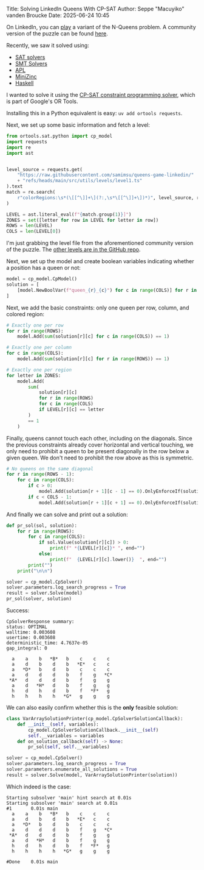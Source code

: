 Title: Solving LinkedIn Queens With CP-SAT
Author: Seppe "Macuyiko" vanden Broucke
Date: 2025-06-24 10:45

On LinkedIn, you can [play](https://www.linkedin.com/games/queens) a variant of the N-Queens problem.
A community version of the puzzle can be found [here](https://queensgame.vercel.app/).

Recently, we saw it solved using:

- [SAT solvers](https://ryanberger.me/posts/queens/)
- [SMT Solvers](https://buttondown.com/hillelwayne/archive/solving-linkedin-queens-with-smt/)
- [APL](https://pitr.ca/2025-06-14-queens)
- [MiniZinc](https://zayenz.se/blog/post/linkedin-queens/)
- [Haskell](https://imiron.io/post/linkedin-queens/)

I wanted to solve it using the [CP-SAT constraint programming solver](https://developers.google.com/optimization/cp/cp_solver), which is part of Google's OR Tools.

Installing this in a Python equivalent is easy: `uv add ortools requests`.

Next, we set up some basic information and fetch a level:

```python
from ortools.sat.python import cp_model
import requests
import re
import ast


level_source = requests.get(
    "https://raw.githubusercontent.com/samimsu/queens-game-linkedin/"
    + "refs/heads/main/src/utils/levels/level1.ts"
).text
match = re.search(
    r"colorRegions:\s*(\[[^\]]+\](?:,\s*\[[^\]]+\])*)", level_source, re.DOTALL
)

LEVEL = ast.literal_eval(f"{match.group(1)}]")
ZONES = set([letter for row in LEVEL for letter in row])
ROWS = len(LEVEL)
COLS = len(LEVEL[0])
```

I'm just grabbing the level file from the aforementioned community version of the puzzle.
The [other levels are in the GitHub repo](https://github.com/samimsu/queens-game-linkedin/tree/main/src/utils/levels).

Next, we set up the model and create boolean variables indicating whether a position has a queen or not:

```python
model = cp_model.CpModel()
solution = [
    [model.NewBoolVar(f"queen_{r}_{c}") for c in range(COLS)] for r in range(ROWS)
]
```

Next, we add the basic constraints: only one queen per row, column, and colored region:

```python
# Exactly one per row
for r in range(ROWS):
    model.Add(sum(solution[r][c] for c in range(COLS)) == 1)

# Exactly one per column
for c in range(COLS):
    model.Add(sum(solution[r][c] for r in range(ROWS)) == 1)

# Exactly one per region
for letter in ZONES:
    model.Add(
        sum(
            solution[r][c]
            for r in range(ROWS)
            for c in range(COLS)
            if LEVEL[r][c] == letter
        )
        == 1
    )
```

Finally, queens cannot touch each other, including on the diagonals.
Since the previous constraints already cover horizontal and vertical touching, we only need to prohibit a queen to be present diagonally in the row below a given queen.
We don't need to prohibit the row above as this is symmetric.

```python
# No queens on the same diagonal
for r in range(ROWS - 1):
    for c in range(COLS):
        if c > 0:
            model.Add(solution[r + 1][c - 1] == 0).OnlyEnforceIf(solution[r][c])
        if c < COLS - 1:
            model.Add(solution[r + 1][c + 1] == 0).OnlyEnforceIf(solution[r][c])
```

And finally we can solve and print out a solution:

```python
def pr_sol(sol, solution):
    for r in range(ROWS):
        for c in range(COLS):
            if sol.Value(solution[r][c]) > 0:
                print(f" *{LEVEL[r][c]}* ", end="")
            else:
                print(f"  {LEVEL[r][c].lower()}  ", end="")
        print("")
    print("\n\n")

solver = cp_model.CpSolver()
solver.parameters.log_search_progress = True
result = solver.Solve(model)
pr_sol(solver, solution)
```

Success:

```plain
CpSolverResponse summary:
status: OPTIMAL
walltime: 0.003608
usertime: 0.003608
deterministic_time: 4.7637e-05
gap_integral: 0

  a    a    b   *B*   b    c    c    c  
  a    d    b    d    b   *E*   c    c  
  a   *D*   b    d    b    c    c    c  
  a    d    d    d    b    f    g   *C* 
 *A*   d    d    d    b    f    g    g  
  a    d   *H*   d    b    f    g    g  
  h    d    h    d    b    f   *F*   g  
  h    h    h    h   *G*   g    g    g
```

We can also easily confirm whether this is the **only** feasible solution:

```python
class VarArraySolutionPrinter(cp_model.CpSolverSolutionCallback):
    def __init__(self, variables):
        cp_model.CpSolverSolutionCallback.__init__(self)
        self.__variables = variables
    def on_solution_callback(self) -> None:
        pr_sol(self, self.__variables)

solver = cp_model.CpSolver()
solver.parameters.log_search_progress = True
solver.parameters.enumerate_all_solutions = True
result = solver.Solve(model, VarArraySolutionPrinter(solution))
```

Which indeed is the case:

```plain
Starting subsolver 'main' hint search at 0.01s
Starting subsolver 'main' search at 0.01s
#1       0.01s main
  a    a    b   *B*   b    c    c    c  
  a    d    b    d    b   *E*   c    c  
  a   *D*   b    d    b    c    c    c  
  a    d    d    d    b    f    g   *C* 
 *A*   d    d    d    b    f    g    g  
  a    d   *H*   d    b    f    g    g  
  h    d    h    d    b    f   *F*   g  
  h    h    h    h   *G*   g    g    g  

#Done    0.01s main
```
